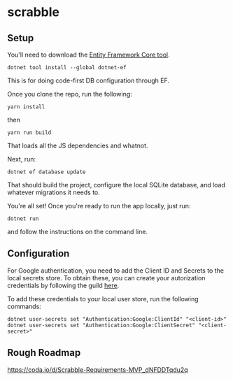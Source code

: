 # scrabble

## Setup

You'll need to download the [Entity Framework Core tool](https://docs.microsoft.com/en-us/ef/core/cli/dotnet).

```
dotnet tool install --global dotnet-ef
```

This is for doing code-first DB configuration through EF.

Once you clone the repo, run the following:

```
yarn install
```

then

```
yarn run build
```

That loads all the JS dependencies and whatnot.

Next, run:

```
dotnet ef database update
```

That should build the project, configure the local SQLite database, and load whatever migrations it needs to.

You're all set! Once you're ready to run the app locally, just run:

```
dotnet run
```

and follow the instructions on the command line.

## Configuration

For Google authentication, you need to add the Client ID and Secrets to the local secrets store.  To obtain these, you can create your autorization credentials by following the guild [here](https://developers.google.com/identity/sign-in/web/sign-in).

To add these credentials to your local user store, run the following commands:

```
dotnet user-secrets set "Authentication:Google:ClientId" "<client-id>"
dotnet user-secrets set "Authentication:Google:ClientSecret" "<client-secret>"
```

## Rough Roadmap

https://coda.io/d/Scrabble-Requirements-MVP_dNFDDTqdu2q
